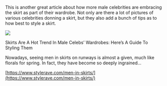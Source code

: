 This is another great article about how more male celebrities are embracing the skirt as part of their wardrobe. Not only are there a lot of pictures of various celebrities donning a skirt, but they also add a bunch of tips as to how best to style a skirt.

[](https://www.stylerave.com/men-in-skirts/ "Skirts Are A Hot Trend In Male Celebs’ Wardrobes: Here’s A Guide To Styling Them")

![](1000-x-1000-28-1.png)

Skirts Are A Hot Trend In Male Celebs’ Wardrobes: Here’s A Guide To Styling Them

Nowadays, seeing men in skirts on runways is almost a given, much like florals for spring. In fact, they have become so deeply ingrained…

[https://www.stylerave.com/men-in-skirts/](https://www.stylerave.com/men-in-skirts/)